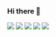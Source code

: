 ### Hi there 👋

<!--
**dyd131001/dyd131001** is a ✨ _special_ ✨ repository because its `README.md` (this file) appears on your GitHub profile.

Here are some ideas to get you started:

- 🔭 I’m currently working on ...
- 🌱 I’m currently learning ...
- 👯 I’m looking to collaborate on ...
- 🤔 I’m looking for help with ...
- 💬 Ask me about ...
- 📫 How to reach me: ...
- 😄 Pronouns: ...
- ⚡ Fun fact: ...
-->

<img src="https://img.shields.io/badge/Android-#3776AB?style=flat-square&logo=Python&logoColor=white"/>
<img src="https://img.shields.io/badge/Android-#000000?style=flat-square&logo=Flask&logoColor=white"/>
<img src="https://img.shields.io/badge/Android-#4479A1?style=flat-square&logo=MySQL&logoColor=white"/>
<img src="https://img.shields.io/badge/Android-3#7F52FF?style=flat-square&logo=Kotlin&logoColor=white"/>
<img src="https://img.shields.io/badge/Android-3DDC84?style=flat-square&logo=Android Studio&logoColor=white"/>
